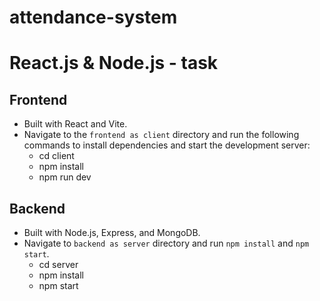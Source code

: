 # attendance-system

# React.js & Node.js - task

## Frontend
- Built with React and Vite.
- Navigate to the `frontend as client` directory and run the following commands to install dependencies and start the development server:
  - cd client
  - npm install
  - npm run dev

## Backend
- Built with Node.js, Express, and MongoDB.
- Navigate to `backend as server` directory and run `npm install` and `npm start`.
  - cd server
  - npm install
  - npm start

